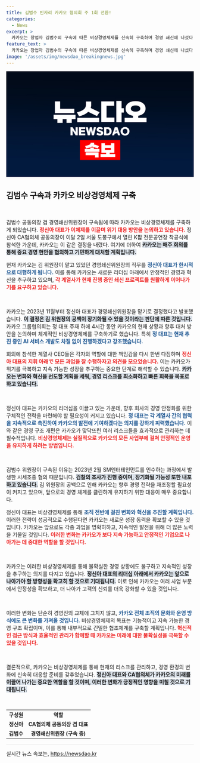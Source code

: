 ```yaml
---
title: 김범수 빈자리 카카오 협의회 주 1회 전환!
categories:
  - News
excerpt: >
  카카오는 창업자 김범수의 구속에 따른 비상경영체제를 신속히 구축하며 경영 쇄신에 나섰다. 정신아 대표가 경영 쇄신위원장을 맡아 AI 서비스 개발 등 주요 사업을 지속 추진하겠다고 밝혔다. 긴장된 상황 속, 카카오는 그룹 전체의 혁신을 이끌 계획이다.
feature_text: >
  카카오는 창업자 김범수의 구속에 따른 비상경영체제를 신속히 구축하며 경영 쇄신에 나섰다. 정신아 대표가 경영 쇄신위원장을 맡아 AI 서비스 개발 등 주요 사업을 지속 추진하겠다고 밝혔다. 긴장된 상황 속, 카카오는 그룹 전체의 혁신을 이끌 계획이다.
image: '/assets/img/newsdao_breakingnews.jpg'
---
```


<p><img src="/assets/img/newsdao_breakingnews.jpg" alt="cryptoinkorea 속보" /></p>

<h2 data-ke-size="size26">김범수 구속과 카카오 비상경영체제 구축</h2>

<p data-ke-size="size16">&nbsp;</p>

<p>김범수 공동의장 겸 경영쇄신위원장이 구속됨에 따라 카카오는 비상경영체제를 구축하게 되었습니다. <b><span style="color: #ee2323;">정신아 대표가 이체제를 이끌며 위기 대응 방안을 논의하고 있습니다.</span></b> 정신아 CA협의체 공동의장이 이달 2일 서울 도봉구에서 열린 K팝 전문공연장 착공식에 참석한 가운데, 카카오는 이 같은 결정을 내렸다. 여기에 더하여 <b><span style="background-color: #21538527;">카카오는 매주 회의를 통해 중요 경영 현안을 협의하고 기민하게 대처할 계획입니다.</span></b> </p>

<p>현재 카카오는 김 위원장이 맡고 있었던 경영쇄신위원장의 직무를 <b><span style="color: #1a5490;">정신아 대표가 한시적으로 대행하게 됩니다.</span></b> 이를 통해 카카오는 새로운 리더십 아래에서 안정적인 경영과 혁신을 추구하고 있으며, <b><span style="color: #ee2323;">각 계열사가 현재 진행 중인 쇄신 프로젝트를 원활하게 이어나가기를 요구하고 있습니다.</span></b> </p>

<p data-ke-size="size16">&nbsp;</p>

<p>카카오는 2023년 11월부터 정신아 대표가 경영쇄신위원장을 맡기로 결정했다고 발표했습니다. <b><span style="background-color: #21538527;">이 결정은 김 위원장의 공백이 장기화될 수 있을 것이라는 판단에 따른 것입니다.</span></b> 카카오 그룹협의회는 정 대표 주재 하에 4시간 동안 카카오의 현재 상황과 향후 대처 방안을 논의하며 체계적인 비상경영체제를 구축하기로 했습니다. 특히 <b><span style="color: #1a5490;">정 대표는 현재 추진 중인 AI 서비스 개발도 차질 없이 진행하겠다고 강조했습니다.</span></b> </p>

<p>회의에 참석한 계열사 CEO들은 각자의 역할에 대한 책임감을 다시 한번 다짐하며 <b><span style="color: #ee2323;">정신아 대표의 지휘 아래で 모든 과업을 잘 수행하자고 의견을 모으었습니다.</span></b> 이는 카카오가 위기를 극복하고 지속 가능한 성장을 추구하는 중요한 단계로 해석할 수 있습니다. <b><span style="background-color: #21538527;">카카오는 변화와 혁신을 선도할 계획을 세워, 경영 리스크를 최소화하고 빠른 회복을 목표로 하고 있습니다.</span></b> </p>

<p data-ke-size="size16">&nbsp;</p>

<p>정신아 대표는 카카오의 리더십을 이끌고 있는 가운데, 향후 회사의 경영 안정화를 위한 구체적인 전략을 마련해야 할 필요성이 커지고 있습니다. <b><span style="color: #1a5490;">정 대표는 각 계열사 간의 협력을 지속적으로 촉진하여 카카오의 발전에 기여하겠다는 의지를 강하게 피력했습니다.</span></b> 이와 같은 경영 구조 개편은 카카오가 맞닥뜨린 여러 리스크들을 효과적으로 관리하는 데 필수적입니다. <b><span style="color: #ee2323;">비상경영체제는 실질적으로 카카오의 모든 사업부에 걸쳐 안정적인 운영을 유지하게 하려는 방법입니다.</span></b></p>

<p data-ke-size="size16">&nbsp;</p>

<p>김범수 위원장이 구속된 이유는 2023년 2월 SM엔터테인먼트를 인수하는 과정에서 발생한 시세조종 혐의 때문입니다. <b><span style="background-color: #21538527;">검찰의 조사가 진행 중이며, 장기화될 가능성 또한 내포하고 있습니다.</span></b> 김 위원장의 공백으로 인해 카카오는 향후 경영 전략을 재조정할 필요성이 커지고 있으며, 앞으로의 경영 체계를 클린하게 유지하기 위한 대응이 매우 중요합니다. </p>

<p>정신아 대표는 비상경영체제를 통해 <b><span style="color: #1a5490;">조직 전반에 걸친 변화와 혁신을 추진할 계획입니다.</span></b> 이러한 전략이 성공적으로 수행된다면 카카오는 새로운 성장 동력을 확보할 수 있을 것입니다. 카카오는 앞으로도 각종 과업을 명확히하고, 지속적인 발전을 위해 더 많은 노력을 기울일 것입니다. <b><span style="color: #ee2323;">이러한 변화는 카카오가 보다 지속 가능하고 안정적인 기업으로 나아가는 데 중대한 역할을 할 것입니다.</span></b> </p>

<p data-ke-size="size16">&nbsp;</p>

<p>카카오는 이러한 비상경영체제를 통해 불확실한 경영 상황에도 불구하고 지속적인 성장을 추구하는 의지를 다지고 있습니다. <b><span style="background-color: #21538527;">정신아 대표의 리더십 아래에서 카카오는 앞으로 나아가야 할 방향성을 확고히 할 것으로 기대됩니다.</span></b> 이로 인해 카카오는 여러 사업 부문에서 안정성을 확보하고, 더 나아가 고객의 신뢰를 더욱 강화할 수 있을 것입니다. </p>

<p data-ke-size="size16">&nbsp;</p>

<p>이러한 변화는 단순히 경영진의 교체에 그치지 않고, <b><span style="color: #1a5490;">카카오 전체 조직의 문화와 운영 방식에도 큰 변화를 가져올 것입니다.</span></b> 비상경영체제의 목표는 기능적이고 지속 가능한 경영 구조 확립이며, 이를 통해 내부적으로 긴밀한 협조체계를 구축할 계획입니다. <b><span style="color: #ee2323;">혁신적인 접근 방식과 효율적인 관리가 함께할 때 카카오는 미래에 대한 불확실성을 극복할 수 있을 것입니다.</span></b> </p>

<p data-ke-size="size16">&nbsp;</p>

<p>결론적으로, 카카오는 비상경영체제를 통해 현재의 리스크를 관리하고, 경영 환경의 변화에 신속히 대응할 준비를 갖추었습니다. <b><span style="background-color: #21538527;">정신아 대표와 CA협의체가 카카오의 미래를 이끌어 나가는 중요한 역할을 할 것이며, 이러한 변화가 긍정적인 영향을 미칠 것으로 기대됩니다.</span></b> </p>

<p data-ke-size="size16">&nbsp;</p> 

<table style="width: 100%; border-collapse: collapse;">
  <tbody>
    <tr>
      <td style="text-align: center; height: 17px;"><b>구성원</b></td>
      <td style="text-align: center; height: 17px;"><b>역할</b></td>
    </tr>
    <tr>
      <td style="text-align: center; height: 17px;"><b>정신아</b></td>
      <td style="text-align: center; height: 17px;"><b>CA협의체 공동의장 겸 대표</b></td>
    </tr>
    <tr>
      <td style="text-align: center; height: 17px;"><b>김범수</b></td>
      <td style="text-align: center; height: 17px;"><b>경영쇄신위원장 (구속 중)</b></td>
    </tr>
  </tbody>
</table>

<hr style="background-color: #e0e0e0; height: 1px;" />
실시간 뉴스 속보는, <a href="https://newsdao.kr" rel="dofollow">https://newsdao.kr</a>


